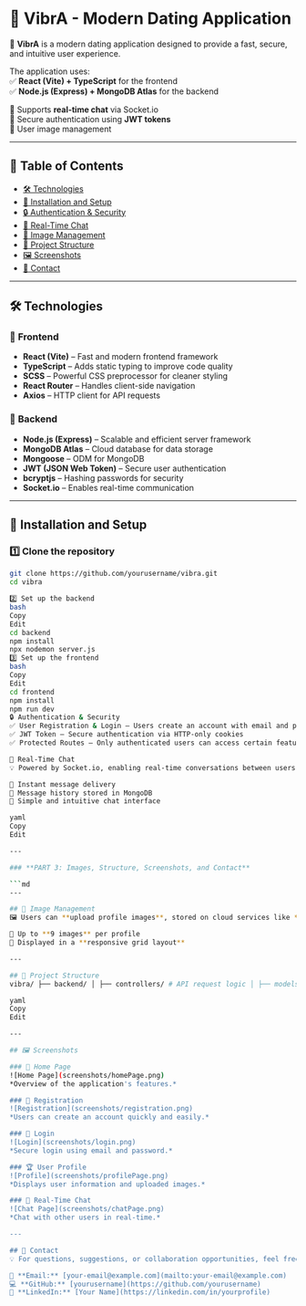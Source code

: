 
# 🎉 VibrA - Modern Dating Application  

🚀 **VibrA** is a modern dating application designed to provide a fast, secure, and intuitive user experience.  

The application uses:  
✅ **React (Vite) + TypeScript** for the frontend  
✅ **Node.js (Express) + MongoDB Atlas** for the backend  

🔹 Supports **real-time chat** via Socket.io  
🔹 Secure authentication using **JWT tokens**  
🔹 User image management  

---

## 📌 Table of Contents  
- [🛠️ Technologies](#️-technologies)  
- [🚀 Installation and Setup](#-installation-and-setup)  
- [🔒 Authentication & Security](#-authentication--security)  
- [💬 Real-Time Chat](#-real-time-chat)  
- [📸 Image Management](#-image-management)  
- [📂 Project Structure](#-project-structure)  
- [🖼️ Screenshots](#-screenshots)  
- [📩 Contact](#-contact)  

---

## 🛠️ Technologies  

### 📌 **Frontend**  
- **React (Vite)** – Fast and modern frontend framework  
- **TypeScript** – Adds static typing to improve code quality  
- **SCSS** – Powerful CSS preprocessor for cleaner styling  
- **React Router** – Handles client-side navigation  
- **Axios** – HTTP client for API requests  

### 🔧 **Backend**  
- **Node.js (Express)** – Scalable and efficient server framework  
- **MongoDB Atlas** – Cloud database for data storage  
- **Mongoose** – ODM for MongoDB  
- **JWT (JSON Web Token)** – Secure user authentication  
- **bcryptjs** – Hashing passwords for security  
- **Socket.io** – Enables real-time communication

- ---

## 🚀 Installation and Setup  

### 1️⃣ Clone the repository  
```bash
git clone https://github.com/yourusername/vibra.git  
cd vibra

2️⃣ Set up the backend
bash
Copy
Edit
cd backend  
npm install  
npx nodemon server.js  
3️⃣ Set up the frontend
bash
Copy
Edit
cd frontend  
npm install  
npm run dev 
🔒 Authentication & Security
✅ User Registration & Login – Users create an account with email and password
✅ JWT Token – Secure authentication via HTTP-only cookies
✅ Protected Routes – Only authenticated users can access certain features

💬 Real-Time Chat
💡 Powered by Socket.io, enabling real-time conversations between users.

🔹 Instant message delivery
🔹 Message history stored in MongoDB
🔹 Simple and intuitive chat interface

yaml
Copy
Edit

---

### **PART 3: Images, Structure, Screenshots, and Contact**  

```md
---

## 📸 Image Management  
🖼️ Users can **upload profile images**, stored on cloud services like **Cloudinary** or **AWS S3**.  

🔹 Up to **9 images** per profile  
🔹 Displayed in a **responsive grid layout**  

---

## 📂 Project Structure  
vibra/ ├── backend/ │ ├── controllers/ # API request logic │ ├── models/ # MongoDB schemas and models │ ├── routes/ # API endpoints │ ├── middleware/ # Authentication middleware │ ├── config/ # Configuration files │ ├── server.js # Backend entry point │ ├── frontend/ │ ├── src/ │ │ ├── assets/ # Static resources (images, fonts) │ │ ├── components/ # Reusable UI components │ │ ├── pages/ # App pages (Home, Profile, Chat) │ │ ├── styles/ # SCSS files │ │ ├── App.tsx # Main React component │ │ ├── main.tsx # Frontend entry point │ ├── vite.config.ts # Vite configuration │ ├── tsconfig.json # TypeScript configuration │ ├── README.md # Project documentation ├── package.json # Dependencies and scripts ├── .gitignore # Files to be ignored by Git

yaml
Copy
Edit

---

## 🖼️ Screenshots  

### 📍 Home Page  
![Home Page](screenshots/homePage.png)  
*Overview of the application's features.*  

### 🔐 Registration  
![Registration](screenshots/registration.png)  
*Users can create an account quickly and easily.*  

### 🔑 Login  
![Login](screenshots/login.png)  
*Secure login using email and password.*  

### 🏆 User Profile  
![Profile](screenshots/profilePage.png)  
*Displays user information and uploaded images.*  

### 💬 Real-Time Chat  
![Chat Page](screenshots/chatPage.png)  
*Chat with other users in real-time.*  

---

## 📩 Contact  
💡 For questions, suggestions, or collaboration opportunities, feel free to reach out:  

📧 **Email:** [your-email@example.com](mailto:your-email@example.com)  
💻 **GitHub:** [yourusername](https://github.com/yourusername)  
🔗 **LinkedIn:** [Your Name](https://linkedin.com/in/yourprofile)  
